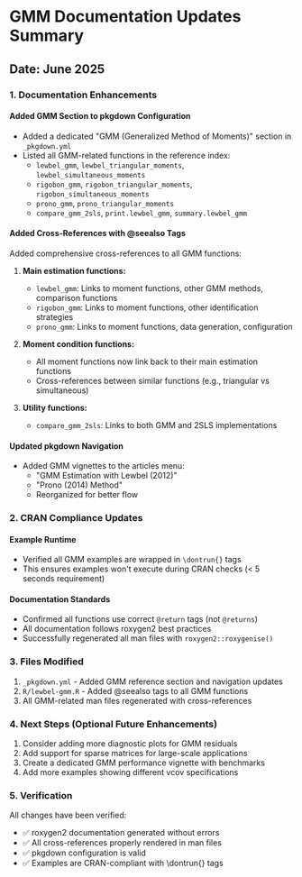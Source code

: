 # GMM Documentation Updates Summary

## Date: June 2025

### 1. Documentation Enhancements

#### Added GMM Section to pkgdown Configuration
- Added a dedicated "GMM (Generalized Method of Moments)" section in `_pkgdown.yml`
- Listed all GMM-related functions in the reference index:
  - `lewbel_gmm`, `lewbel_triangular_moments`, `lewbel_simultaneous_moments`
  - `rigobon_gmm`, `rigobon_triangular_moments`, `rigobon_simultaneous_moments`
  - `prono_gmm`, `prono_triangular_moments`
  - `compare_gmm_2sls`, `print.lewbel_gmm`, `summary.lewbel_gmm`

#### Added Cross-References with @seealso Tags
Added comprehensive cross-references to all GMM functions:

1. **Main estimation functions:**
   - `lewbel_gmm`: Links to moment functions, other GMM methods, comparison functions
   - `rigobon_gmm`: Links to moment functions, other identification strategies
   - `prono_gmm`: Links to moment functions, data generation, configuration

2. **Moment condition functions:**
   - All moment functions now link back to their main estimation functions
   - Cross-references between similar functions (e.g., triangular vs simultaneous)

3. **Utility functions:**
   - `compare_gmm_2sls`: Links to both GMM and 2SLS implementations

#### Updated pkgdown Navigation
- Added GMM vignettes to the articles menu:
  - "GMM Estimation with Lewbel (2012)"
  - "Prono (2014) Method"
  - Reorganized for better flow

### 2. CRAN Compliance Updates

#### Example Runtime
- Verified all GMM examples are wrapped in `\dontrun{}` tags
- This ensures examples won't execute during CRAN checks (< 5 seconds requirement)

#### Documentation Standards
- Confirmed all functions use correct `@return` tags (not `@returns`)
- All documentation follows roxygen2 best practices
- Successfully regenerated all man files with `roxygen2::roxygenise()`

### 3. Files Modified

1. `_pkgdown.yml` - Added GMM reference section and navigation updates
2. `R/lewbel-gmm.R` - Added @seealso tags to all GMM functions
3. All GMM-related man files regenerated with cross-references

### 4. Next Steps (Optional Future Enhancements)

1. Consider adding more diagnostic plots for GMM residuals
2. Add support for sparse matrices for large-scale applications
3. Create a dedicated GMM performance vignette with benchmarks
4. Add more examples showing different vcov specifications

### 5. Verification

All changes have been verified:
- ✅ roxygen2 documentation generated without errors
- ✅ All cross-references properly rendered in man files
- ✅ pkgdown configuration is valid
- ✅ Examples are CRAN-compliant with \dontrun{} tags
